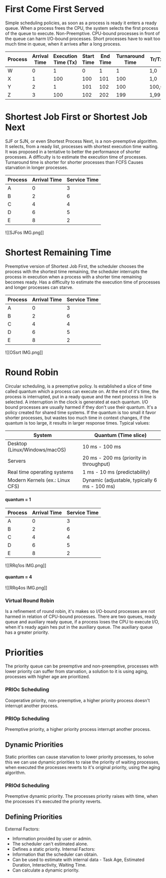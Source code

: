 # First Come First Served
Simple scheduling policies, as soon as a process is ready it enters a ready queue. When a process frees the CPU, the system selects the first process of the queue to execute.
Non-Preemptive.
CPU-bound processes in front of the queue can harm I/O-bound processes.
Short processes have to wait too much time in queue, when it arrives after a long process.

| Process | Arrival Time | Execution Time (Tx) | Start Time | End Time | Turnaround Time | Tr/Tx |
| ------- | ------------ | ------------------- | ---------- | -------- | --------------- | ----- |
| W       | 0            | 1                   | 0          | 1        | 1               | 1,0   |
| X       | 1            | 100                 | 100        | 101      | 100             | 1,0   |
| Y       | 2            | 1                   | 101        | 102      | 100             | 100,0 |
| Z       | 3            | 100                 | 102        | 202      | 199             | 1,99  |
# Shortest Job First or Shortest Job Next
SJF or SJN, or even Shortest Process Next, is a non-preemptive algorithm. It selects, from a ready list, processes with shortest execution time waiting. It was proposed in a tentative to better the performance of shorter processes. A difficulty is to estimate the execution time of processes.
Turnaround time is shorter for shorter processes than FCFS
Causes starvation in longer processes.

| Process | Arrival Time | Service Time |
| ------- | ------------ | ------------ |
| A       | 0            | 3            |
| B       | 2            | 6            |
| C       | 4            | 4            |
| D       | 6            | 5            |
| E       | 8            | 2            |
![[SJFos IMG.png]]
# Shortest Remaining Time
Preemptive version of Shortest Job First, the scheduler chooses the process with the shortest time remaining, the scheduler interrupts the process in execution when a process with a shorter time remaining becomes ready.
Has a difficulty to estimate the execution time of processes and longer processes can starve.

| Process | Arrival Time | Service Time |
| ------- | ------------ | ------------ |
| A       | 0            | 3            |
| B       | 2            | 6            |
| C       | 4            | 4            |
| D       | 6            | 5            |
| E       | 8            | 2            |
![[OSsrt IMG.png]]
# Round Robin
Circular scheduling, is a preemptive policy. Is established a slice of time called quantum which a process can execute on. At the end of it's time, the process is interrupted, put in a ready queue and the next process in line is selected.
A interruption in the clock is generated at each quantum. I/O bound processes are usually harmed if they don't use their quantum.
It's a policy created for shared time systems.
If the quantum is too small it favor shorter processes, but wastes too much time in context changes, if the quantum is too large, it results in larger response times.
Typical values:

| System                          | Quantum (Time slice)                          |
| ------------------------------- | --------------------------------------------- |
| Desktop (Linux/Windows/macOS)   | 10 ms - 100 ms                                |
| Servers                         | 20 ms - 200 ms (priority in throughput)       |
| Real time operating systems     | 1 ms - 10 ms (predictability)                 |
| Modern Kernels (ex.: Linux CFS) | Dynamic (adjustable, typically 6 ms - 100 ms) |
#### quantum = 1

| Process | Arrival Time | Service Time |
| ------- | ------------ | ------------ |
| A       | 0            | 3            |
| B       | 2            | 6            |
| C       | 4            | 4            |
| D       | 6            | 5            |
| E       | 8            | 2            |
![[RRq1os IMG.png]]
#### quantum = 4
![[RRq4os IMG.png]]
### Virtual Round Robin
Is a refinement of round robin, it's makes so I/O-bound processes are not harmed in relation of CPU-bound processes. There are two queues, ready queue and auxiliary ready queue, if a process loses the CPU to execute I/O, when it's ready again hes put in the auxiliary queue. The auxiliary queue has a greater priority.

# Priorities
The priority queue can be preemptive and non-preemptive, processes with lower priority can suffer from starvation, a solution to it is using aging, processes with higher age are prioritized.

### PRIOc Scheduling
Cooperative priority, non-preemptive, a higher priority process doesn't interrupt another process.
### PRIOp Scheduling
Preemptive priority, a higher priority process interrupt another process.
## Dynamic Priorities
Static priorities can cause starvation to lower priority processes, to solve this we can use dynamic priorities to raise the priority of waiting processes, when executed the processes reverts to it's original priority, using the aging algorithm.
### PRIOd Scheduling
Preemptive dynamic priority. The processes priority raises with time, when the processes it's executed the priority reverts. 
## Defining Priorities
External Factors:
- Information provided by user or admin.
- The scheduler can't estimated alone.
- Defines a static priority.
Internal Factors:
- Information that the scheduler can obtain.
- Can be used to estimate with internal data - Task Age, Estimated Duration, Interactivity, Waiting Time.
- Can calculate a dynamic priority.